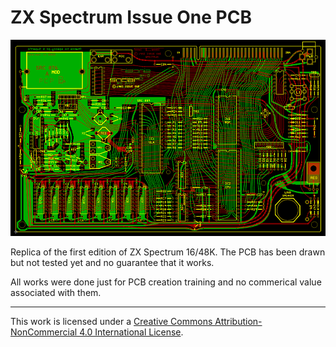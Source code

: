 # ZX Spectrum Issue One PCB

![PCB_IssueOne](/Images/PCB_IssOne.png)

Replica of the first edition of ZX Spectrum 16/48K. The PCB has been drawn but not tested yet and no guarantee that it works.

All works were done just for PCB creation training and no commerical value associated with them.

--------
This work is licensed under a <a rel="license" href="http://creativecommons.org/licenses/by-nc/4.0">Creative Commons  Attribution-NonCommercial 4.0 International License</a>.
